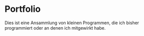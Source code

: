 # Portfolio

Dies ist eine Ansammlung von kleinen Programmen, die ich bisher programmiert oder an denen ich mitgewirkt habe.
